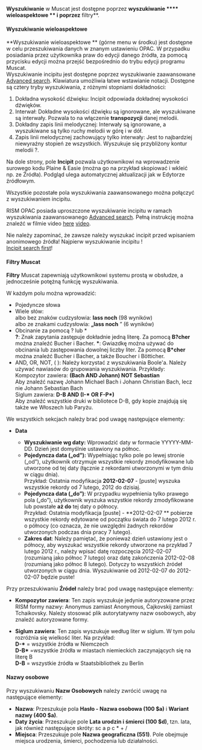 **Wyszukiwanie** w Muscat jest dostępne poprzez **wyszukiwanie **** wieloaspektowe ** i poprzez** filtry**.

#### Wyszukiwanie  **wieloaspektowe**

**Wyszukiwanie wieloaspektowe ** (górne menu w środku) jest dostępne w celu przeszukiwania danych w znanym ustawieniu OPAC. W przypadku posiadania przez użytkownika praw do edycji danego źródła, za pomocą przycisku edycji można przejść bezpośrednio do trybu edycji programu Muscat.   
Wyszukiwanie incipitu jest dostępne poprzez wyszukiwanie zaawansowane [Advanced search](https://muscat.rism.info/advanced). Klawiatura umożliwia łatwe wstawianie notacji. Dostępne są cztery tryby wyszukiwania, z różnymi stopniami dokładności:

1. Dokładna wysokość dźwięku: Incipit odpowiada dokładnej wysokości dźwięków.  
2. Interwał: Dokładne wysokości dźwięku są ignorowane, ale wyszukiwane są interwały. Pozwala to na włączenie **transpozycji** danej melodii.  
3. Dokładny zapis linii melodycznej: Interwały są ignorowane, a wyszukiwane są tylko ruchy melodii w górę i w dół.  
4. Zapis linii melodycznej zachowujący tylko interwały: Jest to najbardziej niewyraźny stopień ze wszystkich. Wyszukuje się przybliżony kontur melodii ?.  
  
Na dole strony, pole **Incipit** pozwala użytkownikowi na wprowadzenie surowego kodu Plaine & Easie (można go na przykład skopiować i wkleić np. ze Źródła). Podgląd ulega automatycznej aktualizacji jak w Edytorze źródłowym.  
  
Wszystkie pozostałe pola wyszukiwania zaawansowanego można połączyć z wyszukiwaniem incipitu.  
  
RISM OPAC posiada uproszczone wyszukiwanie incipitu w ramach wyszukiwania zaawansowanego [Advanced search](https://muscat.rism.info/advanced). Pełną instrukcję można znaleźć w filmie video [here](https://opac.rism.info/index.php?id=8&L=0#c38) [video](https://youtu.be/HgXFyiXZq5M).   
  
Nie należy zapominać, że zawsze należy wyszukać incipit przed wpisaniem anonimowego źródła! Najpierw wyszukiwanie incipitu !   
[Incipit search first](https://youtu.be/kKc0zzc8cbo)!

#### Filtry Muscat  

**Filtry** Muscat zapewniają użytkownikowi systemu prostą w obsłudze, a jednocześnie potężną funkcję wyszukiwania. 

W każdym polu można wprowadzić:

- Pojedyncze słowa  
- Wiele słów:   
 albo bez znaków cudzysłowia: **lass noch** (98 wyników)  
 albo ze znakami cudzysłowia:  **„lass noch** ” (6 wyników)
- Obcinanie za pomocą ? lub  \*  
**?**:  Znak zapytania zastępuje dokładnie jedną literę. Za pomocą **B?cher** można znaleźć Bucher i Bacher.  **\***: Gwiazdkę można używać do obcinania lub zastępowania dowolnej liczby liter. Za pomocą **B\*cher** można znaleźć Bucher i Bacher, a także Boucher i Bötticher.
- AND, OR, NOT, ( ): Należy korzystać z wyszukiwania Boole'a. Należy używać nawiasów do grupowania wyszukiwania. Przykłady:  
 Kompozytor zawiera: **(Bach AND Johann) NOT Sebastian**  
 Aby znaleźć nazwę Johann Michael Bach i Johann Christian Bach, lecz nie Johann Sebastian Bach  
 Siglum zawiera: **D-B AND (I-\* OR F-P\*)**   
 Aby znaleźć wszystkie  druki w bibliotece D-B, gdy kopie znajdują się także we Włoszech lub Paryżu.  

 

We wszystkich sekcjach należy brać pod uwagę następujące elementy:

- **Data**

  - **Wyszukiwanie wg daty:** Wprowadzić daty w formacie YYYYY-MM-DD. Dzień jest domyślnie ustawiony na północ.   
  - **Pojedyncza data („od”):** Wypełniając tylko pole po lewej stronie („od”), użytkownik otrzymuje wszystkie rekordy zmodyfikowane lub utworzone od tej daty (łącznie z rekordami utworzonymi w tym dniu w ciągu dnia).  
 Przykład: Ostatnia modyfikacja  **2012-02-07** - [puste] wyszuka wszystkie rekordy od 7 lutego, 2012 do dzisiaj. 
  - **Pojedyncza data („do”)**: W przypadku wypełnienia tylko prawego pola („do”), użytkownik wyszuka wszystkie rekordy zmodyfikowane lub powstałe **aż do** tej daty o północy.  
 Przykład: Ostatnia modyfikacja [puste] -  **2012-02-07 ** pobierze wszystkie rekordy edytowane od początku świata do 7 lutego 2012 r. o północy (co oznacza, że nie uwzględni żadnych rekordów utworzonych podczas dnia pracy 7 lutego).
  - **Zakres dat**: Należy pamiętać, że ponieważ dzień ustawiony jest o północy, aby wyszukać wszystkie rekordy utworzone na przykład 7 lutego 2012 r., należy wpisać datę rozpoczęcia 2012-02-07 (rozumianą jako północ 7 lutego) oraz datę zakończenia 2012-02-08 (rozumianą jako północ 8 lutego). Dotyczy to wszystkich źródeł utworzonych w ciągu dnia. Wyszukiwanie od 2012-02-07 do 2012-02-07 będzie puste! 

 

Przy przeszukiwaniu **Źródeł** należy brać pod uwagę następujące elementy:  

- **Kompozytor zawiera**: Ten zapis wyszukuje jedynie autoryzowane przez RISM formy nazwy: Anonymus zamiast Anonymous, Čajkovskij zamiast Tchaikovsky. Należy stosować plik autorytatywny nazw osobowych, aby znaleźć autoryzowane formy.   

- **Siglum zawiera**: Ten zapis wyszukuje według liter w siglum. W tym polu rozróżnia się wielkość liter. Na przykład:  
**D-\*** = wszystkie źródła w Niemczech  
**D-B\*** =wszystkie źródła w miastach niemieckich zaczynających się na literę B  
**D-B** = wszystkie źródła w Staatsbibliothek zu Berlin

 

#### Nazwy osobowe  

Przy wyszukiwaniu **Nazw Osobowych** należy zwrócić uwagę na następujące elementy:

- **Nazwa**: Przeszukuje pola **Hasło - Nazwa osobowa (100 $a)** i **Wariant nazwy (400 $a)**.
- **Daty życia**: Przeszukuje pole **Lata urodzin i śmierci (100 $d)**, tzn. lata, jak również następujące skróty: sc  a  p  c \*  +  /
- **Miejsca**: Przeszukuje pole **Nazwa geograficzna (551)**. Pole obejmuje miejsca urodzenia, śmierci, pochodzenia lub działalności.